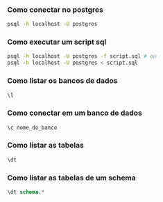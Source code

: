 ### Como conectar no postgres

```bash
psql -h localhost -U postgres
```

### Como executar um script sql

```bash
psql -h localhost -U postgres -f script.sql # ou
psql -h localhost -U postgres < script.sql
```

### Como listar os bancos de dados

```sql
\l
```

### Como conectar em um banco de dados

```sql
\c nome_do_banco
```

### Como listar as tabelas

```sql
\dt
```

### Como listar as tabelas de um schema

```sql
\dt schema.*
```